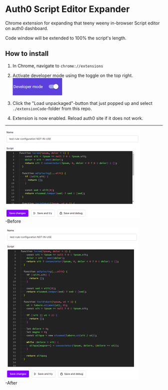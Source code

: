 # Auth0 Script Editor Expander
Chrome extension for expanding that teeny weeny in-browser Script editor on auth0 dashboard.

Code window will be extended to 100% the script's length.

## How to install

1. In Chrome, navigate to `chrome://extensions`  

2. Activate developer mode using the toggle on the top right.  
![devmode](./images/devmode.png)  

3. Click the "Load unpackaged"-button that just popped up and select `./extensionCode`-folder from this repo.

4. Extension is now enabled. Reload auth0 site if it does not work.  


-------
![before](./images/before.png "Before")  
-Before
  


![after](./images/after.png "After")  
-After

